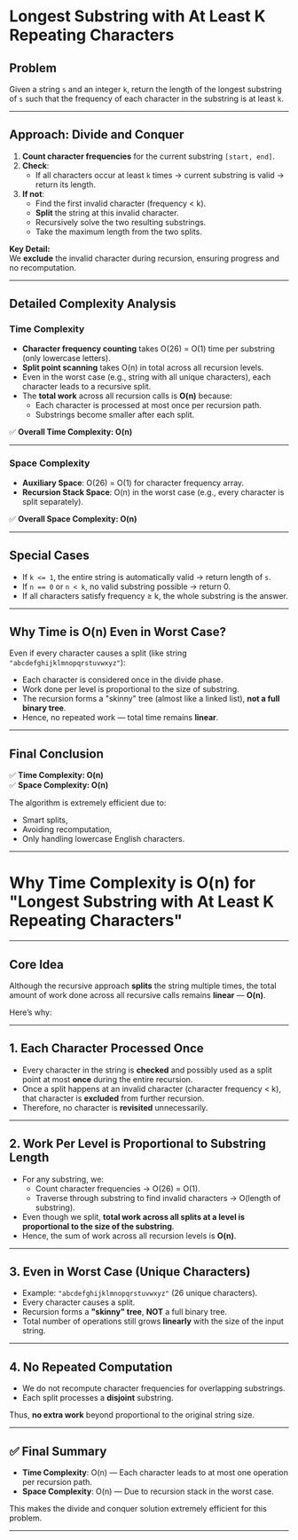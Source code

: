 # Longest Substring with At Least K Repeating Characters

## Problem
Given a string `s` and an integer `k`, return the length of the longest substring of `s` such that the frequency of each character in the substring is at least `k`.

---

## Approach: Divide and Conquer

1. **Count character frequencies** for the current substring `[start, end]`.
2. **Check**:
    - If all characters occur at least `k` times → current substring is valid → return its length.
3. **If not**:
    - Find the first invalid character (frequency < k).
    - **Split** the string at this invalid character.
    - Recursively solve the two resulting substrings.
    - Take the maximum length from the two splits.

**Key Detail:**  
We **exclude** the invalid character during recursion, ensuring progress and no recomputation.

---

## Detailed Complexity Analysis

### Time Complexity

- **Character frequency counting** takes O(26) = O(1) time per substring (only lowercase letters).
- **Split point scanning** takes O(n) in total across all recursion levels.
- Even in the worst case (e.g., string with all unique characters), each character leads to a recursive split.
- The **total work** across all recursion calls is **O(n)** because:
    - Each character is processed at most once per recursion path.
    - Substrings become smaller after each split.

✅ **Overall Time Complexity: O(n)**

---

### Space Complexity

- **Auxiliary Space**: O(26) = O(1) for character frequency array.
- **Recursion Stack Space**: O(n) in the worst case (e.g., every character is split separately).

✅ **Overall Space Complexity: O(n)**

---

## Special Cases

- If `k <= 1`, the entire string is automatically valid → return length of `s`.
- If `n == 0` or `n < k`, no valid substring possible → return 0.
- If all characters satisfy frequency ≥ k, the whole substring is the answer.

---

## Why Time is O(n) Even in Worst Case?

Even if every character causes a split (like string `"abcdefghijklmnopqrstuvwxyz"`):

- Each character is considered once in the divide phase.
- Work done per level is proportional to the size of substring.
- The recursion forms a "skinny" tree (almost like a linked list), **not a full binary tree**.
- Hence, no repeated work — total time remains **linear**.

---

## Final Conclusion

✅ **Time Complexity: O(n)**  
✅ **Space Complexity: O(n)**

The algorithm is extremely efficient due to:
- Smart splits,
- Avoiding recomputation,
- Only handling lowercase English characters.

---

# Why Time Complexity is O(n) for "Longest Substring with At Least K Repeating Characters"

---

## Core Idea

Although the recursive approach **splits** the string multiple times, the total amount of work done across all recursive calls remains **linear** — **O(n)**.

Here’s why:

---

## 1. Each Character Processed Once

- Every character in the string is **checked** and possibly used as a split point at most **once** during the entire recursion.
- Once a split happens at an invalid character (character frequency < k), that character is **excluded** from further recursion.
- Therefore, no character is **revisited** unnecessarily.

---

## 2. Work Per Level is Proportional to Substring Length

- For any substring, we:
    - Count character frequencies → O(26) = O(1).
    - Traverse through substring to find invalid characters → O(length of substring).
- Even though we split, **total work across all splits at a level is proportional to the size of the substring**.
- Hence, the sum of work across all recursion levels is **O(n)**.

---

## 3. Even in Worst Case (Unique Characters)

- Example: `"abcdefghijklmnopqrstuvwxyz"` (26 unique characters).
- Every character causes a split.
- Recursion forms a **"skinny" tree**, **NOT** a full binary tree.
- Total number of operations still grows **linearly** with the size of the input string.

---

## 4. No Repeated Computation

- We do not recompute character frequencies for overlapping substrings.
- Each split processes a **disjoint** substring.

Thus, **no extra work** beyond proportional to the original string size.

---

## ✅ Final Summary

- **Time Complexity**: O(n) — Each character leads to at most one operation per recursion path.
- **Space Complexity**: O(n) — Due to recursion stack in the worst case.

This makes the divide and conquer solution extremely efficient for this problem.

---

